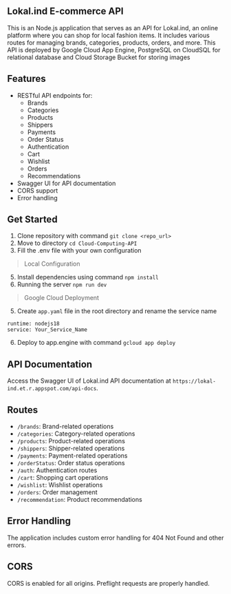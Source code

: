 ## Lokal.ind E-commerce API

This is an Node.js application that serves as an API for Lokal.ind, an online platform where you can shop for local fashion items. It includes various routes for managing brands, categories, products, orders, and more. This API is deployed by Google Cloud App Engine, PostgreSQL on CloudSQL for relational database and Cloud Storage Bucket for storing images

## Features

- RESTful API endpoints for:
  - Brands
  - Categories
  - Products
  - Shippers
  - Payments
  - Order Status
  - Authentication
  - Cart
  - Wishlist
  - Orders
  - Recommendations
- Swagger UI for API documentation
- CORS support
- Error handling

## Get Started

1. Clone repository with command `git clone <repo_url>`
2. Move to directory `cd Cloud-Computing-API`
3. Fill the .env file with your own configuration

> Local Configuration
5. Install dependencies using command `npm install`
6. Running the server `npm run dev`

> Google Cloud Deployment
5. Create `app.yaml` file in the root directory and rename the service name  
```
runtime: nodejs18  
service: Your_Service_Name
```
6. Deploy to app.engine with command `gcloud app deploy`

## API Documentation

Access the Swagger UI of Lokal.ind API documentation at `https://lokal-ind.et.r.appspot.com/api-docs`.

## Routes

- `/brands`: Brand-related operations
- `/categories`: Category-related operations
- `/products`: Product-related operations
- `/shippers`: Shipper-related operations
- `/payments`: Payment-related operations
- `/orderStatus`: Order status operations
- `/auth`: Authentication routes
- `/cart`: Shopping cart operations
- `/wishlist`: Wishlist operations
- `/orders`: Order management
- `/recommendation`: Product recommendations

## Error Handling

The application includes custom error handling for 404 Not Found and other errors.

## CORS

CORS is enabled for all origins. Preflight requests are properly handled.

